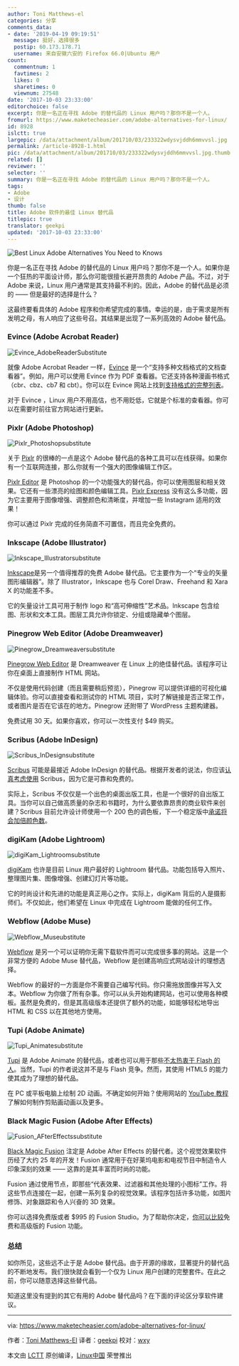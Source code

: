 ```yaml
---
author: Toni Matthews-el
categories: 分享
comments_data:
- date: '2019-04-19 09:19:51'
  message: 挺好，选择很多
  postip: 60.173.178.71
  username: 来自安徽六安的 Firefox 66.0|Ubuntu 用户
count:
  commentnum: 1
  favtimes: 2
  likes: 0
  sharetimes: 0
  viewnum: 27548
date: '2017-10-03 23:33:00'
editorchoice: false
excerpt: 你是一名正在寻找 Adobe 的替代品的 Linux 用户吗？那你不是一个人。
fromurl: https://www.maketecheasier.com/adobe-alternatives-for-linux/
id: 8928
islctt: true
largepic: /data/attachment/album/201710/03/233322wdysvjddh6mmvvsl.jpg
permalink: /article-8928-1.html
pic: /data/attachment/album/201710/03/233322wdysvjddh6mmvvsl.jpg.thumb.jpg
related: []
reviewer: ''
selector: ''
summary: 你是一名正在寻找 Adobe 的替代品的 Linux 用户吗？那你不是一个人。
tags:
- Adobe
- 设计
thumb: false
title: Adobe 软件的最佳 Linux 替代品
titlepic: true
translator: geekpi
updated: '2017-10-03 23:33:00'
---
```


![](/data/attachment/album/201710/03/233322wdysvjddh6mmvvsl.jpg "Best Linux Adobe Alternatives You Need to Knows")


你是一名正在寻找 Adobe 的替代品的 Linux 用户吗？那你不是一个人。如果你是一个狂热的平面设计师，那么你可能很擅长避开昂贵的 Adobe 产品。不过，对于 Adobe 来说，Linux 用户通常是其支持最不利的。因此，Adobe 的替代品是必须的 —— 但是最好的选择是什么？


这最终要看具体的 Adobe 程序和你希望完成的事情。幸运的是，由于需求是所有发明之母，有人响应了这些号召。其结果是出现了一系列高效的 Adobe 替代品。


### Evince (Adobe Acrobat Reader)


![Evince_AdobeReaderSubstitute](/data/attachment/album/201710/03/233323pgns9vszn9vdfgov.jpg "Evince_AdobeReaderSubstitute")


就像 Adobe Acrobat Reader 一样，[Evince](https://wiki.gnome.org/Apps/Evince) 是一个“支持多种文档格式的文档查看器”。例如，用户可以使用 Evince 作为 PDF 查看器。它还支持各种漫画书格式（cbr、cbz、cb7 和 cbt）。你可以在 Evince 网站上找到[支持格式的完整列表](https://wiki.gnome.org/Apps/Evince/SupportedDocumentFormats)。


对于 Evince ，Linux 用户不用高估，也不用贬低，它就是个标准的查看器。你可以在需要时前往官方网站进行更新。


### Pixlr (Adobe Photoshop)


![Pixlr_Photoshopsubstitute](/data/attachment/album/201710/03/233326aqja4wzawvww483a.jpg "Pixlr_Photoshopsubstitute")


关于 [Pixlr](https://pixlr.com/) 的很棒的一点是这个 Adobe 替代品的各种工具可以在线获得。如果你有一个互联网连接，那么你就有一个强大的图像编辑工作区。


[Pixlr Editor](https://pixlr.com/editor/) 是 Photoshop 的一个功能强大的替代品，你可以使用图层和相关效果。它还有一些漂亮的绘图和颜色编辑工具。[Pixlr Express](https://pixlr.com/express/) 没有这么多功能，因为它主要用于图像增强、调整颜色和清晰度，并增加一些 Instagram 适用的效果！


你可以通过 Pixlr 完成的任务简直不可置信，而且完全免费的。


### Inkscape (Adobe Illustrator)


![Inkscape_Illustratorsubstitute](/data/attachment/album/201710/03/233330ts5sebls5h5wssd7.jpg "Inkscape_Illustratorsubstitute")


[Inkscape](https://inkscape.org/en/)是另一个值得推荐的免费 Adobe 替代品。它主要作为一个“专业的矢量图形编辑器”。除了 Illustrator，Inkscape 也与 Corel Draw、Freehand 和 Xara X 的功能差不多。


它的矢量设计工具可用于制作 logo 和“高可伸缩性”艺术品。Inkscape 包含绘图、形状和文本工具。图层工具允许你锁定、分组或隐藏单个图层。


### Pinegrow Web Editor (Adobe Dreamweaver)


![Pinegrow_Dreamweaversubstitute](/data/attachment/album/201710/03/233331azt7imxe044uxmzm.jpg "Pinegrow_Dreamweaversubstitute")


[Pinegrow Web Editor](http://pinegrow.com/) 是 Dreamweaver 在 Linux 上的绝佳替代品。该程序可让你在桌面上直接制作 HTML 网站。


不仅是使用代码创建（而且需要稍后预览），Pinegrow 可以提供详细的可视化编辑体验。你可以直接查看和测试你的 HTML 项目，实时了解链接是否正常工作，或者图片是否在它该在的地方。Pinegrow 还附带了 WordPress 主题构建器。


免费试用 30 天。如果你喜欢，你可以一次性支付 $49 购买。


### Scribus (Adobe InDesign)


![Scribus_InDesignsubstitute](/data/attachment/album/201710/03/233332t0p0mvatebbgtxka.jpg "Scribus_InDesignsubstitute")


[Scribus](https://www.scribus.net/) 可能是最接近 Adobe InDesign 的替代品。根据开发者的说法，你应该[认真考虑使用](https://www.scribus.net/why-on-earth-should-i-use-scribus-2/) Scribus，因为它是可靠和免费的。


实际上，Scribus 不仅仅是一个出色的桌面出版工具，也是一个很好的自出版工具。当你可以自己做高质量的杂志和书籍时，为什么要依靠昂贵的商业软件来创建？Scribus 目前允许设计师使用一个 200 色的调色板，下一个稳定版中[承诺将会加倍颜色数](https://www.scribus.net/because-color-matters/)。


### digiKam (Adobe Lightroom)


![digiKam_Lightroomsubstitute](/data/attachment/album/201710/03/233332oh2pohtkvzhnekkk.jpg "digiKam_Lightroomsubstitute")


[digiKam](http://digikam.org/) 也许是目前 Linux 用户最好的 Lightroom 替代品。功能包括导入照片、整理图片集、图像增强、创建幻灯片等功能。


它的时尚设计和先进的功能是真正用心之作。实际上，digiKam 背后的人是摄影师们。不仅如此，他们希望在 Linux 中完成在 Lightroom 能做的任何工作。


### Webflow (Adobe Muse)


![Webflow_Museubstitute](/data/attachment/album/201710/03/233332skzdoacppou3k8ak.jpg "Webflow_Museubstitute")


[Webflow](https://webflow.com/) 是另一个可以证明你无需下载软件而可以完成很多事的网站。这是一个非常方便的 Adobe Muse 替代品，Webflow 是创建高响应式网站设计的理想选择。


Webflow 的最好的一方面是你不需要自己编写代码。你只需拖放图像并写入文本。Webflow 为你做了所有杂事。你可以从头开始构建网站，也可以使用各种模板。虽然是免费的，但是其高级版本还提供了额外的功能，如能够轻松地导出 HTML 和 CSS 以在其他地方使用。


### Tupi (Adobe Animate)


![Tupi_Animatesubstitute](/data/attachment/album/201710/03/233333eyklpq00w00kyr12.jpg "Tupi_Animatesubstitute")


[Tupi](http://www.maefloresta.com/portal/) 是 Adobe Animate 的替代品，或者也可以用于那些[不太热衷于 Flash 的人](https://www.maketecheasier.com/sites-moving-away-flash/)。当然，Tupi 的作者说这并不是与 Flash 竞争。然而，其使用 HTML5 的能力使其成为了理想的替代品。


在 PC 或平板电脑上绘制 2D 动画。不确定如何开始？使用网站的 [YouTube 教程](https://www.youtube.com/user/maefloresta)了解如何制作剪贴画动画以及更多。


### Black Magic Fusion (Adobe After Effects)


![Fusion_AFterEffectssubstitute](/data/attachment/album/201710/03/233334f28jx8nnpjlxj2rb.jpg "Fusion_AFterEffectssubstitute")


[Black Magic Fusion](https://www.blackmagicdesign.com/) 注定是 Adobe After Effects 的替代者。这个视觉效果软件历经了大约 25 年的开发！Fusion 通常用于在好莱坞电影和电视节目中制造令人印象深刻的效果 —— 这靠的是其丰富而时尚的功能。


Fusion 通过使用节点，即那些“代表效果、过滤器和其他处理的小图标”工作。将这些节点连接在一起，创建一系列复杂的视觉效果。该程序包括许多功能，如图片修饰、对象跟踪和令人兴奋的 3D 效果。


你可以选择免费版或者 $995 的 Fusion Studio。为了帮助你决定，[你可以比较](https://www.blackmagicdesign.com/products/fusion/compare)免费和高级版的 Fusion 功能。


### 总结


如你所见，这些远不止于是 Adobe 替代品。由于开源的缘故，显著提升的替代品的不断地发布。我们很快就会看到一个仅为 Linux 用户创建的完整套件。在此之前，你可以随意选择这些替代品。


知道这里没有提到的其它有用的 Adobe 替代品吗？在下面的评论区分享软件建议。




---


via: <https://www.maketecheasier.com/adobe-alternatives-for-linux/>


作者：[Toni Matthews-El](https://www.maketecheasier.com/author/ttmatthe/) 译者：[geekpi](https://github.com/geekpi) 校对：[wxy](https://github.com/wxy)


本文由 [LCTT](https://github.com/LCTT/TranslateProject) 原创编译，[Linux中国](https://linux.cn/) 荣誉推出